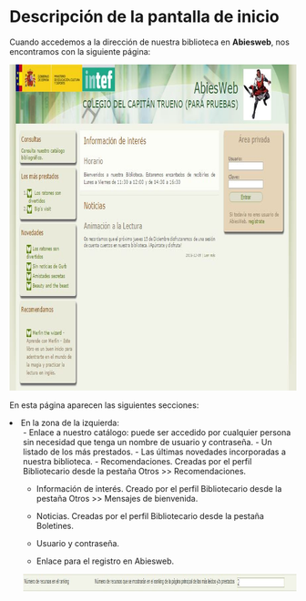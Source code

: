 
# Descripción de la pantalla de inicio

Cuando accedemos a la dirección de nuestra biblioteca en **Abiesweb**, nos encontramos con la siguiente página:

<img src="img/PaginaInicio.JPG" width="861" height="573" />

En esta página aparecen las siguientes secciones:

<li style="text-align: left;">En la zona de la izquierda:
<ul>
- Enlace a nuestro catálogo: puede ser accedido por cualquier persona sin necesidad que tenga un nombre de usuario y contraseña.
- Un listado de los más prestados.
- Las últimas novedades incorporadas a nuestra biblioteca.
- Recomendaciones. Creadas por el perfil Bibliotecario desde la pestaña Otros &gt;&gt; Recomendaciones.

- Información de interés. Creado por el perfil Bibliotecario desde la pestaña Otros &gt;&gt; Mensajes de bienvenida.
- Noticias. Creadas por el perfil Bibliotecario desde la pestaña Boletines.

- Usuario y contraseña.
- Enlace para el registro en Abiesweb. 





<img src="img/ranking.JPG" width="986" height="31" />

